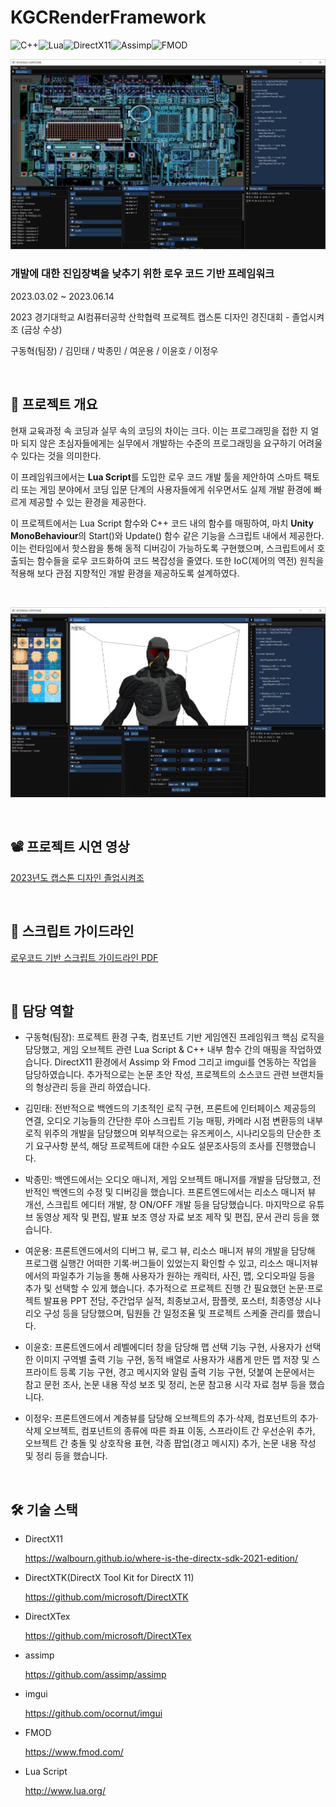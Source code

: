 # KGCRenderFramework

![C++](https://img.shields.io/badge/c++-%2300599C.svg?style=for-the-badge&logo=c%2B%2B&logoColor=white)![Lua](https://img.shields.io/badge/lua%20Script-%232C2D72.svg?style=for-the-badge&logo=lua&logoColor=white)![DirectX11](https://img.shields.io/badge/DirectX%2011-%230064BF.svg?style=for-the-badge&logoColor=white)![Assimp](https://img.shields.io/badge/Assimp-0078D7?style=for-the-badge&logo=Microsoft-edge&logoColor=white)![FMOD](https://img.shields.io/badge/FMOD-9999FF.svg?style=for-the-badge&logo=Adobe%20Audition&logoColor=white)

![ui1](./Misc/main2.png)

### 개발에 대한 진입장벽을 낮추기 위한 로우 코드 기반 프레임워크

2023.03.02 ~ 2023.06.14 

2023 경기대학교 AI컴퓨터공학 산학협력 프로젝트 캡스톤 디자인 경진대회 - 졸업시켜조 (금상 수상)

구동혁(팀장) / 김민태 / 박종민 / 여운용 / 이윤호 / 이정우

</br>

## 📌 프로젝트 개요

현재 교육과정 속 코딩과 실무 속의 코딩의 차이는 크다. 이는 프로그래밍을 접한 지 얼마 되지 않은 초심자들에게는 실무에서 개발하는 수준의 프로그래밍을 요구하기 어려울 수 있다는 것을 의미한다.

이 프레임워크에서는 **Lua Script**를 도입한 로우 코드 개발 툴을 제안하여 스마트 팩토리 또는 게임 분야에서 코딩 입문 단계의 사용자들에게 쉬우면서도 실제 개발 환경에 빠르게 제공할 수 있는 환경을 제공한다.

이 프로젝트에서는 Lua Script 함수와 C++ 코드 내의 함수를 매핑하여, 마치 **Unity MonoBehaviour**의 Start()와 Update() 함수 같은 기능을 스크립트 내에서 제공한다. 이는 런타임에서 핫스왑을 통해 동적 디버깅이 가능하도록 구현했으며, 스크립트에서 호출되는 함수들을 로우 코드화하여 코드 복잡성을 줄였다. 또한 IoC(제어의 역전) 원칙을 적용해 보다 관점 지향적인 개발 환경을 제공하도록 설계하였다.

</br>

![ui2](./Misc/main1.png)

</br>

## 📽️ 프로젝트 시연 영상

[2023년도 캡스톤 디자인 졸업시켜조](https://youtu.be/IOTC4dQy9ts?si=V_iuRMskvEUy49-L)

</br>

## 📂 스크립트 가이드라인

[로우코드 기반 스크립트 가이드라인 PDF](./docs/스크립트%20가이드라인.pdf)

</br>

## 🧩 담당 역할

* 구동혁(팀장): 프로젝트 환경 구축, 컴포넌트 기반 게임엔진 프레임워크 핵심 로직을 담당했고, 게임 오브젝트 관련 Lua Script & C++ 내부 함수 간의 매핑을 작업하였습니다. DirectX11 환경에서 Assimp 와 Fmod 그리고 imgui를 연동하는 작업을 담당하였습니다. 추가적으로는 논문 초안 작성, 프로젝트의 소스코드 관련 브랜치들의 형상관리 등을 관리 하였습니다. 

* 김민태: 전반적으로 백엔드의 기초적인 로직 구현, 프론트에 인터페이스 제공등의 연결, 오디오 기능들의 간단한 루아 스크립트 기능 매핑, 카메라 시점 변환등의 내부 로직 위주의 개발을 담당했으며 외부적으로는 유즈케이스, 시나리오등의 단순한 초기 요구사항 분석, 해당 프로젝트에 대한 수요도 설문조사등의 조사를 진행했습니다.

* 박종민: 백엔드에서는 오디오 매니저, 게임 오브젝트 매니저를 개발을 담당했고, 전반적인 백엔드의 수정 및 디버깅을 했습니다. 프론트엔드에서는 리소스 매니저 뷰 개선, 스크립트 에디터 개발, 창 ON/OFF 개발 등을 담당했습니다. 마지막으로 유튜브 동영상 제작 및 편집, 발표 보조 영상 자료 보조 제작 및 편집, 문서 관리 등을 했습니다.

* 여운용: 프론트엔드에서의 디버그 뷰, 로그 뷰, 리소스 매니저 뷰의 개발을 담당해 프로그램 실행간 어떠한 기록·버그들이 있었는지 확인할 수 있고, 리소스 매니저뷰에서의 파일추가 기능을 통해 사용자가 원하는 캐릭터, 사진, 맵, 오디오파일 등을 추가 및 선택할 수 있게 했습니다. 추가적으로 프로젝트 진행 간 필요했던 논문·프로젝트 발표용 PPT 전담, 주간업무 실적, 최종보고서, 팜플렛, 포스터, 최종영상 시나리오 구성 등을 담당했으며, 팀원들 간 일정조율 및 프로젝트 스케줄 관리를 했습니다.

* 이윤호: 프론트엔드에서 레벨에디터 창을 담당해 맵 선택 기능 구현, 사용자가 선택한 이미지 구역별 출력 기능 구현, 동적 배열로 사용자가 새롭게 만든 맵 저장 및 스프라이트 등록 기능 구현, 경고 메시지와 알림 출력 기능 구현, 덧붙여 논문에서는 참고 문헌 조사, 논문 내용 작성 보조 및 정리, 논문 참고용 시각 자료 첨부 등을 했습니다.

* 이정우: 프론트엔드에서 계층뷰를 담당해 오브젝트의 추가·삭제, 컴포넌트의 추가·삭제 오브젝트, 컴포넌트의 종류에 따른 좌표 이동, 스프라이트 간 우선순위 추가, 오브젝트 간 충돌 및 상호작용 표현, 각종 팝업(경고 메시지) 추가, 논문 내용 작성 및 정리 등을 했습니다.

</br>

## 🛠️ 기술 스택

* DirectX11 

  https://walbourn.github.io/where-is-the-directx-sdk-2021-edition/

* DirectXTK(DirectX Tool Kit for DirectX 11)	

  https://github.com/microsoft/DirectXTK

* DirectXTex

  https://github.com/microsoft/DirectXTex

* assimp	

  https://github.com/assimp/assimp

* imgui

  https://github.com/ocornut/imgui

* FMOD

  https://www.fmod.com/

* Lua Script

  http://www.lua.org/

